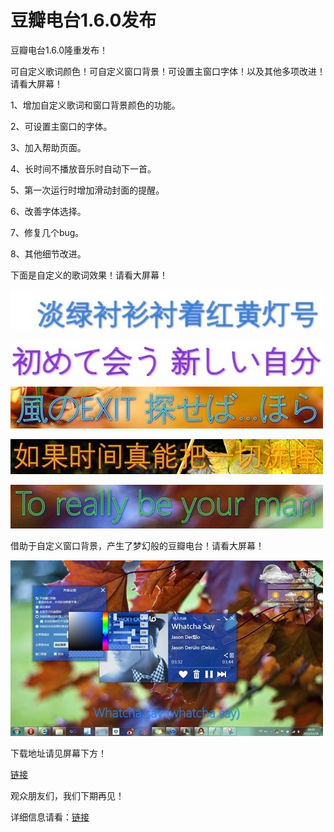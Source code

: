 # 豆瓣电台1.6.0发布

豆瓣电台1.6.0隆重发布！

可自定义歌词颜色！可自定义窗口背景！可设置主窗口字体！以及其他多项改进！请看大屏幕！

1、增加自定义歌词和窗口背景颜色的功能。

2、可设置主窗口的字体。

3、加入帮助页面。

4、长时间不播放音乐时自动下一首。

5、第一次运行时增加滑动封面的提醒。

6、改善字体选择。

7、修复几个bug。

8、其他细节改进。

下面是自定义的歌词效果！请看大屏幕！

[<img style="background-image: none; border-bottom: 0px; border-left: 0px; padding-left: 0px; padding-right: 0px; display: inline; border-top: 0px; border-right: 0px; padding-top: 0px" title="image13" border="0" alt="image13" src="/attachment/up/blog/images/4e47fdd48990_10ED0/image13_thumb.jpg" width="500" height="63" />](/attachment/up/blog/images/4e47fdd48990_10ED0/image13.jpg)

[<img style="background-image: none; border-bottom: 0px; border-left: 0px; padding-left: 0px; padding-right: 0px; display: inline; border-top: 0px; border-right: 0px; padding-top: 0px" title="image14" border="0" alt="image14" src="/attachment/up/blog/images/4e47fdd48990_10ED0/image14_thumb.jpg" width="500" height="58" />](/attachment/up/blog/images/4e47fdd48990_10ED0/image14.jpg)

[<img style="background-image: none; border-bottom: 0px; border-left: 0px; padding-left: 0px; padding-right: 0px; display: inline; border-top: 0px; border-right: 0px; padding-top: 0px" title="image15" border="0" alt="image15" src="/attachment/up/blog/images/4e47fdd48990_10ED0/image15_thumb.jpg" width="500" height="67" />](/attachment/up/blog/images/4e47fdd48990_10ED0/image15.jpg)

[<img style="background-image: none; border-bottom: 0px; border-left: 0px; padding-left: 0px; padding-right: 0px; display: inline; border-top: 0px; border-right: 0px; padding-top: 0px" title="image16" border="0" alt="image16" src="/attachment/up/blog/images/4e47fdd48990_10ED0/image16_thumb.jpg" width="500" height="56" />](/attachment/up/blog/images/4e47fdd48990_10ED0/image16.jpg)

[<img style="background-image: none; border-bottom: 0px; border-left: 0px; padding-left: 0px; padding-right: 0px; display: inline; border-top: 0px; border-right: 0px; padding-top: 0px" title="image17" border="0" alt="image17" src="/attachment/up/blog/images/4e47fdd48990_10ED0/image17_thumb.jpg" width="500" height="70" />](/attachment/up/blog/images/4e47fdd48990_10ED0/image17.jpg)

借助于自定义窗口背景，产生了梦幻般的豆瓣电台！请看大屏幕！

[<img style="background-image: none; border-bottom: 0px; border-left: 0px; padding-left: 0px; padding-right: 0px; display: inline; border-top: 0px; border-right: 0px; padding-top: 0px" title="image18" border="0" alt="image18" src="/attachment/up/blog/images/4e47fdd48990_10ED0/image18_thumb.jpg" width="500" height="281" />](/attachment/up/blog/images/4e47fdd48990_10ED0/image18.jpg)

下载地址请见屏幕下方！

[链接](/attachment/up/doubanfm/DoubanFMSetup_1.6.0.exe)

观众朋友们，我们下期再见！

详细信息请看：[链接](/article/doubanfm)
